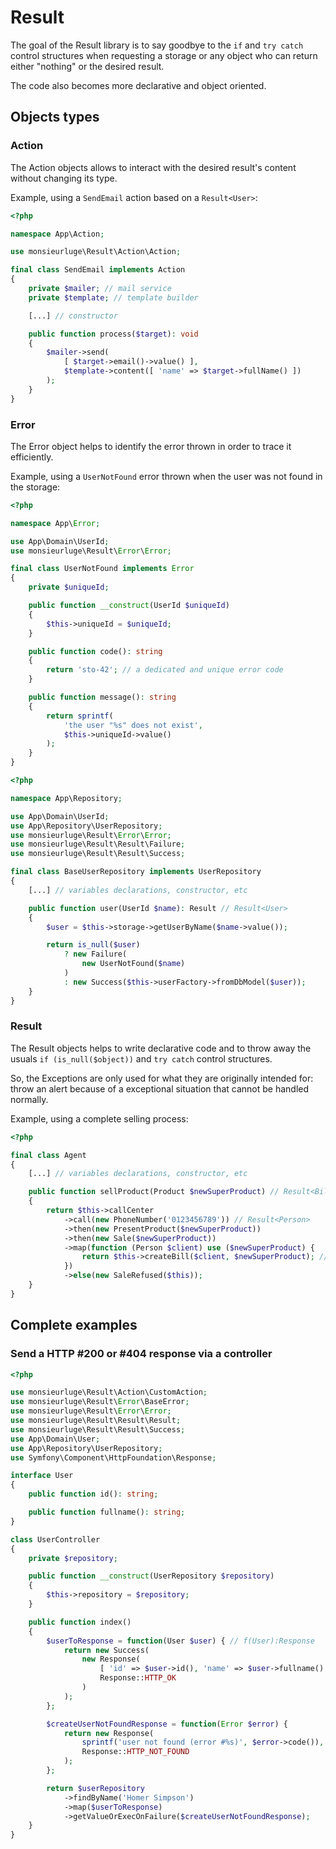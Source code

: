 # Result

The goal of the Result library is to say goodbye to the `if` and `try catch` control structures when requesting a storage or any object who can return either "nothing" or the desired result.

The code also becomes more declarative and object oriented.

## Objects types

### Action

The Action objects allows to interact with the desired result's content without changing its type.

Example, using a `SendEmail` action based on a `Result<User>`:

```php
<?php

namespace App\Action;

use monsieurluge\Result\Action\Action;

final class SendEmail implements Action
{
    private $mailer; // mail service
    private $template; // template builder

    [...] // constructor

    public function process($target): void
    {
        $mailer->send(
            [ $target->email()->value() ],
            $template->content([ 'name' => $target->fullName() ])
        );
    }
}
```

### Error

The Error object helps to identify the error thrown in order to trace it efficiently.

Example, using a `UserNotFound` error thrown when the user was not found in the storage:

```php
<?php

namespace App\Error;

use App\Domain\UserId;
use monsieurluge\Result\Error\Error;

final class UserNotFound implements Error
{
    private $uniqueId;

    public function __construct(UserId $uniqueId)
    {
        $this->uniqueId = $uniqueId;
    }

    public function code(): string
    {
        return 'sto-42'; // a dedicated and unique error code
    }

    public function message(): string
    {
        return sprintf(
            'the user "%s" does not exist',
            $this->uniqueId->value()
        );
    }
}
```

```php
<?php

namespace App\Repository;

use App\Domain\UserId;
use App\Repository\UserRepository;
use monsieurluge\Result\Error\Error;
use monsieurluge\Result\Result\Failure;
use monsieurluge\Result\Result\Success;

final class BaseUserRepository implements UserRepository
{
    [...] // variables declarations, constructor, etc

    public function user(UserId $name): Result // Result<User>
    {
        $user = $this->storage->getUserByName($name->value());

        return is_null($user)
            ? new Failure(
                new UserNotFound($name)
            )
            : new Success($this->userFactory->fromDbModel($user));
    }
}
```

### Result

The Result objects helps to write declarative code and to throw away the usuals `if (is_null($object))` and `try catch` control structures.

So, the Exceptions are only used for what they are originally intended for: throw an alert because of a exceptional situation that cannot be handled normally.

Example, using a complete selling process:

```php
<?php

final class Agent
{
    [...] // variables declarations, constructor, etc

    public function sellProduct(Product $newSuperProduct) // Result<Bill>
    {
        return $this->callCenter
            ->call(new PhoneNumber('0123456789')) // Result<Person>
            ->then(new PresentProduct($newSuperProduct))
            ->then(new Sale($newSuperProduct))
            ->map(function (Person $client) use ($newSuperProduct) {
                return $this->createBill($client, $newSuperProduct); // Bill
            })
            ->else(new SaleRefused($this));
    }
}
```

## Complete examples

### Send a HTTP #200 or #404 response via a controller

```php
<?php

use monsieurluge\Result\Action\CustomAction;
use monsieurluge\Result\Error\BaseError;
use monsieurluge\Result\Error\Error;
use monsieurluge\Result\Result\Result;
use monsieurluge\Result\Result\Success;
use App\Domain\User;
use App\Repository\UserRepository;
use Symfony\Component\HttpFoundation\Response;

interface User
{
    public function id(): string;

    public function fullname(): string;
}

class UserController
{
    private $repository;

    public function __construct(UserRepository $repository)
    {
        $this->repository = $repository;
    }

    public function index()
    {
        $userToResponse = function(User $user) { // f(User):Response
            return new Success(
                new Response(
                    [ 'id' => $user->id(), 'name' => $user->fullname() ],
                    Response::HTTP_OK
                )
            );
        };

        $createUserNotFoundResponse = function(Error $error) {
            return new Response(
                sprintf('user not found (error #%s)', $error->code()),
                Response::HTTP_NOT_FOUND
            );
        };

        return $userRepository
            ->findByName('Homer Simpson')
            ->map($userToResponse)
            ->getValueOrExecOnFailure($createUserNotFoundResponse);
    }
}
```
